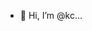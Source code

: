 - 👋 Hi, I’m @kc...

<!---
kc9304/kc9304 is a ✨ special ✨ repository because its `README.md` (this file) appears on your GitHub profile.
You can click the Preview link to take a look at your changes.
--->
